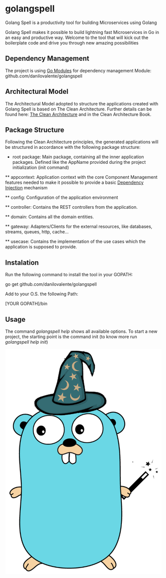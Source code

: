 # golangspell

Golang Spell is a productivity tool for building Microservices using Golang

Golang Spell makes it possible to build lightning fast Microservices in Go 
in an easy and productive way.
Welcome to the tool that will kick out the boilerplate code 
and drive you through new amazing possibilities

## Dependency Management

The project is using [Go Modules](https://blog.golang.org/using-go-modules) for dependency management
Module: github.com/danilovalente/golangspell

## Architectural Model

The Architectural Model adopted to structure the applications created with Golang Spell is based on The Clean Architecture.
Further details can be found here: [The Clean Architecture](https://8thlight.com/blog/uncle-bob/2012/08/13/the-clean-architecture.html) and in the Clean Architecture Book.

## Package Structure

Following the Clean Architecture principles, the generated applications will be structured in accordance with the following package structure:

* root package: Main package, containing all the inner application packages. Defined like the AppName provided during the project initialization (init command)

** appcontext: Application context with the core Component Management features needed to make it possible to provide a basic [Dependency Injection](https://www.martinfowler.com/articles/injection.html) mechanism

** config: Configuration of the application environment

** controller: Contains the REST controllers from the application.

** domain: Contains all the domain entities.

** gateway: Adapters/Clients for the external resources, like databases, streams, queues, http, cache...

** usecase: Contains the implementation of the use cases which the application is supposed to provide.

## Instalation

Run the following command to install the tool in your GOPATH:

go get github.com/danilovalente/golangspell


Add to your O.S. the following Path:

[YOUR GOPATH]/bin

## Usage

The command *golangspell help* shows all available options. To start a new project, the starting point is the command init (to know more run *golangspell help init*)

![alt text](https://github.com/danilovalente/golangspell/blob/master/img/gopher_spell.png?raw=true)

